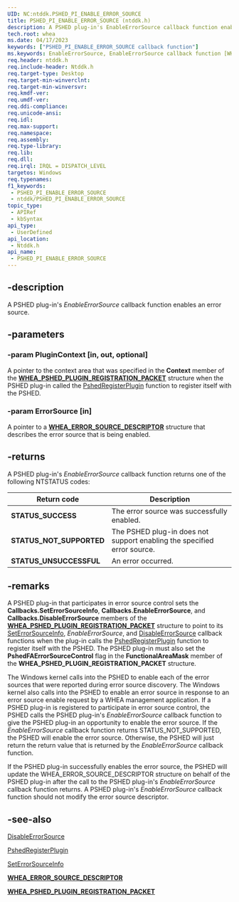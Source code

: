 ```yaml
---
UID: NC:ntddk.PSHED_PI_ENABLE_ERROR_SOURCE
title: PSHED_PI_ENABLE_ERROR_SOURCE (ntddk.h)
description: A PSHED plug-in's EnableErrorSource callback function enables an error source.
tech.root: whea
ms.date: 04/17/2023
keywords: ["PSHED_PI_ENABLE_ERROR_SOURCE callback function"]
ms.keywords: EnableErrorSource, EnableErrorSource callback function [WHEA Drivers and Applications], PSHED_PI_ENABLE_ERROR_SOURCE, PSHED_PI_ENABLE_ERROR_SOURCE callback, ntddk/EnableErrorSource, whea.enableerrorsource, whearef_d2fcd602-03f5-466c-bd90-abd81f15ec38.xml
req.header: ntddk.h
req.include-header: Ntddk.h
req.target-type: Desktop
req.target-min-winverclnt:
req.target-min-winversvr: 
req.kmdf-ver: 
req.umdf-ver: 
req.ddi-compliance: 
req.unicode-ansi: 
req.idl: 
req.max-support: 
req.namespace: 
req.assembly: 
req.type-library: 
req.lib: 
req.dll: 
req.irql: IRQL = DISPATCH_LEVEL
targetos: Windows
req.typenames: 
f1_keywords:
 - PSHED_PI_ENABLE_ERROR_SOURCE
 - ntddk/PSHED_PI_ENABLE_ERROR_SOURCE
topic_type:
 - APIRef
 - kbSyntax
api_type:
 - UserDefined
api_location:
 - Ntddk.h
api_name:
 - PSHED_PI_ENABLE_ERROR_SOURCE
---
```


## -description

A PSHED plug-in's *EnableErrorSource* callback function enables an error source.

## -parameters

### -param PluginContext [in, out, optional]

A pointer to the context area that was specified in the **Context** member of the [**WHEA_PSHED_PLUGIN_REGISTRATION_PACKET**](/windows-hardware/drivers/ddi/ntddk/ns-ntddk-_whea_pshed_plugin_registration_packet) structure when the PSHED plug-in called the [PshedRegisterPlugin](/windows-hardware/drivers/ddi/ntddk/nf-ntddk-pshedregisterplugin) function to register itself with the PSHED.

### -param ErrorSource [in]

A pointer to a [**WHEA_ERROR_SOURCE_DESCRIPTOR**](/windows-hardware/drivers/ddi/ntddk/ns-ntddk-_whea_error_source_descriptor) structure that describes the error source that is being enabled.

## -returns

A PSHED plug-in's *EnableErrorSource* callback function returns one of the following NTSTATUS codes:

| Return code | Description |
|--|--|
| **STATUS_SUCCESS** | The error source was successfully enabled. |
| **STATUS_NOT_SUPPORTED** | The PSHED plug-in does not support enabling the specified error source. |
| **STATUS_UNSUCCESSFUL** | An error occurred. |

## -remarks

A PSHED plug-in that participates in error source control sets the **Callbacks.SetErrorSourceInfo**, **Callbacks.EnableErrorSource**, and **Callbacks.DisableErrorSource** members of the [**WHEA_PSHED_PLUGIN_REGISTRATION_PACKET**](/windows-hardware/drivers/ddi/ntddk/ns-ntddk-_whea_pshed_plugin_registration_packet) structure to point to its [SetErrorSourceInfo](/windows-hardware/drivers/ddi/ntddk/nc-ntddk-pshed_pi_set_error_source_info), *EnableErrorSource*, and [DisableErrorSource](/windows-hardware/drivers/ddi/ntddk/nc-ntddk-pshed_pi_disable_error_source) callback functions when the plug-in calls the [PshedRegisterPlugin](/windows-hardware/drivers/ddi/ntddk/nf-ntddk-pshedregisterplugin) function to register itself with the PSHED. The PSHED plug-in must also set the **PshedFAErrorSourceControl** flag in the **FunctionalAreaMask** member of the **WHEA_PSHED_PLUGIN_REGISTRATION_PACKET** structure.

The Windows kernel calls into the PSHED to enable each of the error sources that were reported during error source discovery. The Windows kernel also calls into the PSHED to enable an error source in response to an error source enable request by a WHEA management application. If a PSHED plug-in is registered to participate in error source control, the PSHED calls the PSHED plug-in's *EnableErrorSource* callback function to give the PSHED plug-in an opportunity to enable the error source. If the *EnableErrorSource* callback function returns STATUS_NOT_SUPPORTED, the PSHED will enable the error source. Otherwise, the PSHED will just return the return value that is returned by the *EnableErrorSource* callback function.

If the PSHED plug-in successfully enables the error source, the PSHED will update the WHEA_ERROR_SOURCE_DESCRIPTOR structure on behalf of the PSHED plug-in after the call to the PSHED plug-in's *EnableErrorSource* callback function returns. A PSHED plug-in's *EnableErrorSource* callback function should not modify the error source descriptor.

## -see-also

[DisableErrorSource](/windows-hardware/drivers/ddi/ntddk/nc-ntddk-pshed_pi_disable_error_source)

[PshedRegisterPlugin](/windows-hardware/drivers/ddi/ntddk/nf-ntddk-pshedregisterplugin)

[SetErrorSourceInfo](/windows-hardware/drivers/ddi/ntddk/nc-ntddk-pshed_pi_set_error_source_info)

[**WHEA_ERROR_SOURCE_DESCRIPTOR**](/windows-hardware/drivers/ddi/ntddk/ns-ntddk-_whea_error_source_descriptor)

[**WHEA_PSHED_PLUGIN_REGISTRATION_PACKET**](/windows-hardware/drivers/ddi/ntddk/ns-ntddk-_whea_pshed_plugin_registration_packet)
